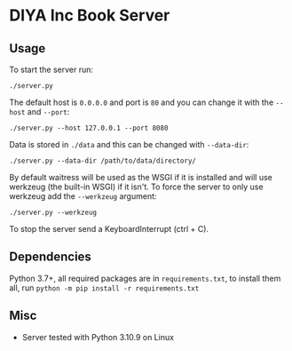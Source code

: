 # DIYA Inc Book Server

## Usage

To start the server run:

`./server.py`

The default host is `0.0.0.0` and port is `80` and you can change it with the `--host` and `--port`:

`./server.py --host 127.0.0.1 --port 8080`

Data is stored in `./data` and this can be changed with `--data-dir`:

`./server.py --data-dir /path/to/data/directory/`

By default waitress will be used as the WSGI if it is installed and will use werkzeug (the built-in WSGI) if it isn't. To force the server to only use werkzeug add the `--werkzeug` argument:

`./server.py --werkzeug`

To stop the server send a KeyboardInterrupt (ctrl + C).

## Dependencies

Python 3.7+, all required packages are in `requirements.txt`, to install them all, run `python -m pip install -r requirements.txt`

## Misc

- Server tested with Python 3.10.9 on Linux
